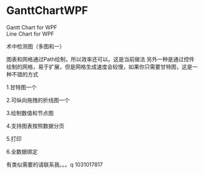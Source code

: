 # GanttChartWPF
Gantt Chart for WPF  
Line Chart for WPF

术中检测图（多图和一）

图表和网格通过Path绘制，所以效率还可以。这是当前做法
另外一种是通过控件绘制的网格，易于扩展，但是网格生成速度会较慢，如果你只需要甘特图，这是一种不错的方式




1.甘特图一个

2.可纵向拖拽的折线图一个

3.绘制数值和节点图

4.支持图表按照数据分页

5.打印

6.全数据绑定




有类似需要的请联系我。。。q 1031017817
